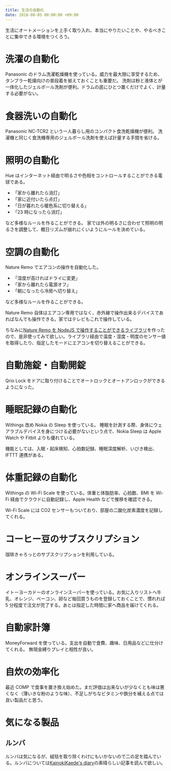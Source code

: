 ```yaml
---
title: 生活の自動化
date: 2018-08-05 00:00:00 +09:00
---
```


生活にオートメーションを上手く取り入れ、本当にやりたいことや、やるべきことに集中できる環境をつくろう。

# 洗濯の自動化

Panasonic のドラム洗濯乾燥機を使っている。威力を最大限に享受するため、タンブラー乾燥向けの普段着を揃えておくことも重要だ。
洗剤は粉と液体とが一体化したジェルボール洗剤が便利。ドラムの底にひとつ置くだけでよく、計量する必要がない。

# 食器洗いの自動化

Panasonic NC-TCR2 という一人暮らし用のコンパクト食洗乾燥機が便利。
洗濯機と同じく食洗機専用のジェルボール洗剤を使えば計量する手間を省ける。

# 照明の自動化

Hue はインターネット経由で明るさや色相をコントロールすることができる電球である。

- 「家から離れたら消灯」
- 「家に近付いたら点灯」
- 「日が暮れたら暖色系に切り替える」
- 「23 時になったら消灯」

など多様なルールを作ることができる。
家では外の明るさに合わせて照明の明るさを調整して、概日リズムが崩れにくいようにルールを決めている。

# 空調の自動化

Nature Remo でエアコンの操作を自動化した。

- 「湿度が高ければドライに変更」
- 「家から離れたら電源オフ」
- 「朝になったら冷房へ切り替え」

など多様なルールを作ることができる。

Nature Remo 自体はエアコン専用ではなく、赤外線で操作出来るデバイスであればなんでも操作できる。家ではテレビもこれで操作している。

ちなみに[Nature Remo を NodeJS で操作することができるライブラリ](https://github.com/uetchy/nature-remo)を作ったので、是非使ってみて欲しい。ライブラリ経由で温度・湿度・明度のセンサー値を取得したり、指定したモードにエアコンを切り替えることができる。

# 自動施錠・自動開錠

Qrio Lock をドアに取り付けることでオートロックとオートアンロックができるようになった。

# 睡眠記録の自動化

Withings 改め Nokia の Sleep を使っている。
睡眠を計測する際、身体にウェアラブルデバイスを身につける必要がないという点で、Nokia Sleep は Apple Watch や Fitbit よりも優れている。

機能としては、入眠・起床検知、心拍数記録、睡眠深度解析、いびき検出、IFTTT 連携がある。

# 体重記録の自動化

Withings の Wi-Fi Scale を使っている。体重と体脂肪率、心拍数、BMI を Wi-Fi 経由でクラウドに自動記録し、Apple Health などで推移を確認できる。

Wi-Fi Scale には CO2 センサーもついており、部屋の二酸化炭素濃度を記録してくれる。

# コーヒー豆のサブスクリプション

珈琲きゃろっとのサブスクリプションを利用している。

# オンラインスーパー

イトーヨーカドーのオンラインスーパーを使っている。お気に入りリストへ牛乳、オレンジ、ベーコン、卵など毎回買うものを登録しておくことで、慣れれば 5 分程度で注文が完了する。あとは指定した時間に家へ商品を届けてくれる。

# 自動家計簿

MoneyForward を使っている。支出を自動で食費、趣味、日用品などに仕分けてくれる。
無現金縛りプレイと相性が良い。

# 自炊の効率化

最近 COMP で食事を置き換え始めた。まだ評価は出来ないが少なくとも味は悪くなく（薄いきな粉のような味）、不足しがちなビタミンや鉄分を補える点では良い製品だと思う。

# 気になる製品

## ルンバ

ルンバは気になるが、絨毯を取り除くわけにもいかないので二の足を踏んでいる。ルンバについては[KainokiKaede's diary](http://kainokikaede.hatenablog.com/entry/2018/07/24/185452)の素晴らしい記事を読んで欲しい。
